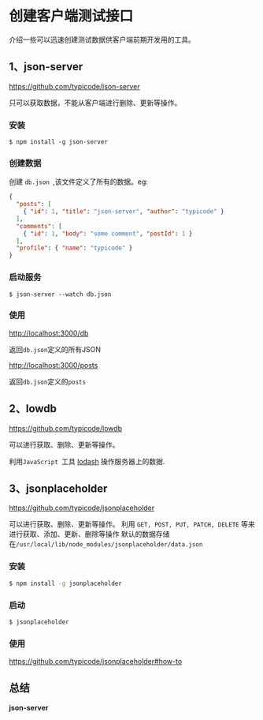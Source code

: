 # 创建客户端测试接口

介绍一些可以迅速创建测试数据供客户端前期开发用的工具。

## 1、json-server

<https://github.com/typicode/json-server>

只可以获取数据，不能从客户端进行删除、更新等操作。

### 安装

```
$ npm install -g json-server
```

### 创建数据

创建 `db.json `,该文件定义了所有的数据。eg:

```JSON
{
  "posts": [
    { "id": 1, "title": "json-server", "author": "typicode" }
  ],
  "comments": [
    { "id": 1, "body": "some comment", "postId": 1 }
  ],
  "profile": { "name": "typicode" }
}
```

### 启动服务

```
$ json-server --watch db.json
```

### 使用

<http://localhost:3000/db>

返回`db.json`定义的所有JSON

<http://localhost:3000/posts>

返回`db.json`定义的`posts `

## 2、lowdb

<https://github.com/typicode/lowdb>

可以进行获取、删除、更新等操作。

利用`JavaScript `工具 [lodash](https://github.com/lodash/lodash) 操作服务器上的数据.

## 3、jsonplaceholder

<https://github.com/typicode/jsonplaceholder>

可以进行获取、删除、更新等操作。
利用 `GET, POST, PUT, PATCH, DELETE` 等来进行获取、添加、更新、删除等操作
默认的数据存储在`/usr/local/lib/node_modules/jsonplaceholder/data.json`

### 安装

```bash
$ npm install -g jsonplaceholder
```

### 启动

```bash
$ jsonplaceholder
```

### 使用

<https://github.com/typicode/jsonplaceholder#how-to>

## 总结

**json-server**